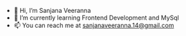 - 👋 Hi, I’m Sanjana Veeranna
- 🌱 I’m currently learning Frontend Development and MySql
- 📫 You can reach me at sanjanaveeranna.14@gmail.com

<!---
SanjanaVeeranna/SanjanaVeeranna is a ✨ special ✨ repository because its `README.md` (this file) appears on your GitHub profile.
You can click the Preview link to take a look at your changes.
--->
